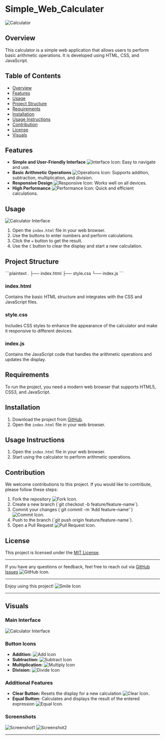 # Simple_Web_Calculater
![Calculator](https://via.placeholder.com/600x300)

## Overview

This calculator is a simple web application that allows users to perform basic arithmetic operations. It is developed using HTML, CSS, and JavaScript.

## Table of Contents

- [Overview](#overview)
- [Features](#features)
- [Usage](#usage)
- [Project Structure](#project-structure)
- [Requirements](#requirements)
- [Installation](#installation)
- [Usage Instructions](#usage-instructions)
- [Contribution](#contribution)
- [License](#license)
- [Visuals](#visuals)

## Features

- **Simple and User-Friendly Interface** ![Interface Icon](https://via.placeholder.com/20): Easy to navigate and use.
- **Basic Arithmetic Operations** ![Operations Icon](https://via.placeholder.com/20): Supports addition, subtraction, multiplication, and division.
- **Responsive Design** ![Responsive Icon](https://via.placeholder.com/20): Works well on all devices.
- **High Performance** ![Performance Icon](https://via.placeholder.com/20): Quick and efficient calculations.

## Usage

![Calculator Interface](https://via.placeholder.com/600x400)

1. Open the `index.html` file in your web browser.
2. Use the buttons to enter numbers and perform calculations.
3. Click the `=` button to get the result.
4. Use the `C` button to clear the display and start a new calculation.

## Project Structure

\`\`\`plaintext
.
├── index.html
├── style.css
└── index.js
\`\`\`

### index.html

Contains the basic HTML structure and integrates with the CSS and JavaScript files.

### style.css

Includes CSS styles to enhance the appearance of the calculator and make it responsive to different devices.

### index.js

Contains the JavaScript code that handles the arithmetic operations and updates the display.

## Requirements

To run the project, you need a modern web browser that supports HTML5, CSS3, and JavaScript.

## Installation

1. Download the project from [GitHub](#).
2. Open the `index.html` file in your web browser.

## Usage Instructions

1. Open the `index.html` file in your web browser.
2. Start using the calculator to perform arithmetic operations.

## Contribution

We welcome contributions to this project. If you would like to contribute, please follow these steps:

1. Fork the repository ![Fork Icon](https://via.placeholder.com/20).
2. Create a new branch (\`git checkout -b feature/feature-name\`).
3. Commit your changes (\`git commit -m 'Add feature-name'\`) ![Commit Icon](https://via.placeholder.com/20).
4. Push to the branch (\`git push origin feature/feature-name\`).
5. Open a Pull Request ![Pull Request Icon](https://via.placeholder.com/20).

## License

This project is licensed under the [MIT License](LICENSE).

---

If you have any questions or feedback, feel free to reach out via [GitHub Issues](#) ![GitHub Icon](https://via.placeholder.com/20).

---

Enjoy using this project! ![Smile Icon](https://via.placeholder.com/20)

---

## Visuals

### Main Interface

![Calculator Interface](https://via.placeholder.com/600x400)

### Button Icons

- **Addition:** ![Add Icon](https://via.placeholder.com/30x30)
- **Subtraction:** ![Subtract Icon](https://via.placeholder.com/30x30)
- **Multiplication:** ![Multiply Icon](https://via.placeholder.com/30x30)
- **Division:** ![Divide Icon](https://via.placeholder.com/30x30)

### Additional Features

- **Clear Button:** Resets the display for a new calculation ![Clear Icon](https://via.placeholder.com/30x30).
- **Equal Button:** Calculates and displays the result of the entered expression ![Equal Icon](https://via.placeholder.com/30x30).

### Screenshots

![Screenshot1](https://via.placeholder.com/600x400)
![Screenshot2](https://via.placeholder.com/600x400)

---
